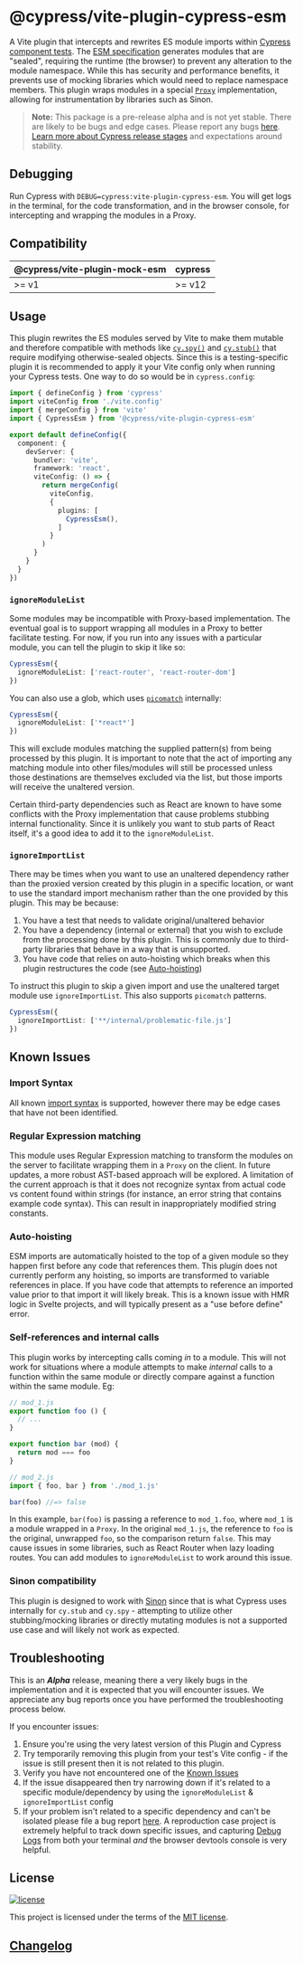 # @cypress/vite-plugin-cypress-esm

A Vite plugin that intercepts and rewrites ES module imports within [Cypress component tests](https://docs.cypress.io/guides/component-testing/overview). The [ESM specification](https://tc39.es/ecma262/#sec-modules) generates modules that are "sealed", requiring the runtime (the browser) to prevent any alteration to the module namespace. While this has security and performance benefits, it prevents use of mocking libraries which would need to replace namespace members. This plugin wraps modules in a special [`Proxy`](https://developer.mozilla.org/en-US/docs/Web/JavaScript/Reference/Global_Objects/Proxy) implementation, allowing for instrumentation by libraries such as Sinon.

> **Note:** This package is a pre-release alpha and is not yet stable. There are likely to be bugs and edge cases. Please report any bugs [here](https://github.com/cypress-io/cypress/issues/new?labels=npm:%20@cypress/vite-plugin-cypress-esm). [Learn more about Cypress release stages](https://docs.cypress.io/guides/references/release-stages#Alpha) and expectations around stability.

## Debugging

Run Cypress with `DEBUG=cypress:vite-plugin-cypress-esm`. You will get logs in the terminal, for the code transformation, and in the browser console, for intercepting and wrapping the modules in a Proxy. 
## Compatibility

| @cypress/vite-plugin-mock-esm | cypress |
| ------------------------ | ------- |
| >= v1                    | >= v12  |

## Usage

This plugin rewrites the ES modules served by Vite to make them mutable and therefore compatible with methods like [`cy.spy()`](https://docs.cypress.io/api/commands/spy) and [`cy.stub()`](https://docs.cypress.io/api/commands/stub) that require modifying otherwise-sealed objects. Since this is a testing-specific plugin it is recommended to apply it your Vite config only when running your Cypress tests. One way to do so would be in `cypress.config`:

```ts
import { defineConfig } from 'cypress'
import viteConfig from './vite.config'
import { mergeConfig } from 'vite'
import { CypressEsm } from '@cypress/vite-plugin-cypress-esm'

export default defineConfig({
  component: {
    devServer: {
      bundler: 'vite',
      framework: 'react',
      viteConfig: () => {
        return mergeConfig(
          viteConfig,
          {
            plugins: [
              CypressEsm(),
            ]
          }
        )
      }
    }
  }
})
```

### `ignoreModuleList`

Some modules may be incompatible with Proxy-based implementation. The eventual goal is to support wrapping all modules in a Proxy to better facilitate testing. For now, if you run into any issues with a particular module, you can tell the plugin to skip it like so:

```ts
CypressEsm({
  ignoreModuleList: ['react-router', 'react-router-dom']
})
```

You can also use a glob, which uses [`picomatch`](https://github.com/micromatch/picomatch) internally:

```ts
CypressEsm({
  ignoreModuleList: ['*react*']
})
```

This will exclude modules matching the supplied pattern(s) from being processed by this plugin. It is important to note that the act of importing any matching module into other files/modules will still be processed unless those destinations are themselves excluded via the list, but those imports will receive the unaltered version.

Certain third-party dependencies such as React are known to have some conflicts with the Proxy implementation that cause problems stubbing internal functionality. Since it is unlikely you want to stub parts of React itself, it's a good idea to add it to the `ignoreModuleList`.

### `ignoreImportList`

There may be times when you want to use an unaltered dependency rather than the proxied version created by this plugin in a specific location, or want to use the standard import mechanism rather than the one provided by this plugin. This may be because:
1. You have a test that needs to validate original/unaltered behavior
2. You have a dependency (internal or external) that you wish to exclude from the processing done by this plugin. This is commonly due to third-party libraries that behave in a way that is unsupported.
3. You have code that relies on auto-hoisting which breaks when this plugin restructures the code (see [Auto-hoisting](#auto-hoisting))

To instruct this plugin to skip a given import and use the unaltered target module use `ignoreImportList`. This also supports `picomatch` patterns.

```ts
CypressEsm({
  ignoreImportList: ['**/internal/problematic-file.js']
})
```

## Known Issues

### Import Syntax

All known [import syntax](https://developer.mozilla.org/en-US/docs/Web/JavaScript/Reference/Statements/import) is supported, however there may be edge cases that have not been identified.

### Regular Expression matching

This module uses Regular Expression matching to transform the modules on the server to facilitate wrapping them in a `Proxy` on the client. In future updates, a more robust AST-based approach will be explored. A limitation of the current approach is that it does not recognize syntax from actual code vs content found within strings (for instance, an error string that contains example code syntax). This can result in inappropriately modified string constants.

### Auto-hoisting

ESM imports are automatically hoisted to the top of a given module so they happen first before any code that references them. This plugin does not currently perform any hoisting, so imports are transformed to variable references in place. If you have code that attempts to reference an imported value prior to that import it will likely break. This is a known issue with HMR logic in Svelte projects, and will typically present as a "use before define" error.

### Self-references and internal calls

This plugin works by intercepting calls coming *in* to a module. This will not work for situations where a module attempts to make *internal* calls to a function within the same module or directly compare against a function within the same module. Eg:

```js
// mod_1.js
export function foo () {
  // ...
}

export function bar (mod) {
  return mod === foo 
}

// mod_2.js
import { foo, bar } from './mod_1.js'

bar(foo) //=> false
```

In this example, `bar(foo)` is passing a reference to `mod_1.foo`, where `mod_1` is a module wrapped in a `Proxy`. In the original `mod_1.js`, the reference to `foo` is the original, unwrapped `foo`, so the comparison return `false`. This may cause issues in some libraries, such as React Router when lazy loading routes. You can add modules to `ignoreModuleList` to work around this issue.

### Sinon compatibility

This plugin is designed to work with [Sinon](https://sinonjs.org/) since that is what Cypress uses internally for `cy.stub` and `cy.spy` - attempting to utilize other stubbing/mocking libraries or directly mutating modules is not a supported use case and will likely not work as expected.

## Troubleshooting

This is an **_Alpha_** release, meaning there a very likely bugs in the implementation and it is expected that you will encounter issues. We appreciate any bug reports once you have performed the troubleshooting process below.

If you encounter issues:
1. Ensure you're using the very latest version of this Plugin and Cypress
2. Try temporarily removing this plugin from your test's Vite config - if the issue is still present then it is not related to this plugin.
3. Verify you have not encountered one of the [Known Issues](#known-issues)
3. If the issue disappeared then try narrowing down if it's related to a specific module/dependency by using the `ignoreModuleList` & `ignoreImportList` config
4. If your problem isn't related to a specific dependency and can't be isolated please file a bug report [here](https://github.com/cypress-io/cypress/issues/new?labels=npm:%20@cypress/vite-plugin-cypress-esm). A reproduction case project is extremely helpful to track down specific issues, and capturing [Debug Logs](#debugging) from both your terminal *and* the browser devtools console is very helpful.

## License

[![license](https://img.shields.io/badge/license-MIT-green.svg)](https://github.com/cypress-io/cypress/blob/develop/LICENSE)

This project is licensed under the terms of the [MIT license](/LICENSE).

## [Changelog](./CHANGELOG.md)
